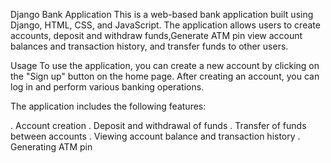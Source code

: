 Django Bank Application
This is a web-based bank application built using Django, HTML, CSS, and JavaScript. The application allows users to create accounts,
deposit and withdraw funds,Generate ATM pin view account balances and transaction history, and transfer funds to other users.


Usage
To use the application, you can create a new account by clicking on the "Sign up" button on the home page. After creating an account,
you can log in and perform various banking operations.

The application includes the following features:

. Account creation
. Deposit and withdrawal of funds
. Transfer of funds between accounts
. Viewing account balance and transaction history
. Generating ATM pin
